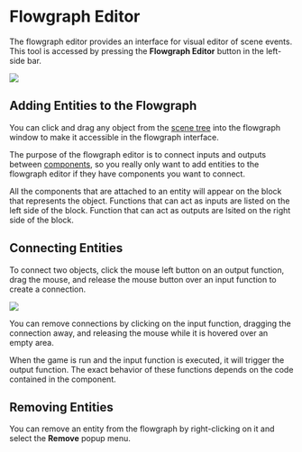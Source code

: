 # Flowgraph Editor

The flowgraph editor provides an interface for visual editor of scene events. This tool is accessed by pressing the **Flowgraph Editor** button in the left-side bar.

![](https://github.com/UltraEngine/Documentation/blob/master/Images/flowgraph.png?raw=true)

## Adding Entities to the Flowgraph

You can click and drag any object from the [scene tree](mapbrowser.md) into the flowgraph window to make it accessible in the flowgraph interface.

The purpose of the flowgraph editor is to connect inputs and outputs between [components](entitycomponentsystem.md), so you really only want to add entities to the flowgraph editor if they have components you want to connect.

All the components that are attached to an entity will appear on the block that represents the object. Functions that can act as inputs are listed on the left side of the block. Function that can act as outputs are lsited on the right side of the block.

## Connecting Entities

To connect two objects, click the mouse left button on an output function, drag the mouse, and release the mouse button over an input function to create a connection. 

![](https://github.com/UltraEngine/Documentation/blob/master/Images/flowgraphconnect.png?raw=true)

You can remove connections by clicking on the input function, dragging the connection away, and releasing the mouse while it is hovered over an empty area.

When the game is run and the input function is executed, it will trigger the output function. The exact behavior of these functions depends on the code contained in the component.

## Removing Entities

You can remove an entity from the flowgraph by right-clicking on it and select the **Remove** popup menu.
